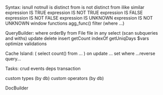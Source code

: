 Syntax:
		isnull
		notnull
		is distinct from
		is not distinct from
		ilike
		similar
		expression IS TRUE
		expression IS NOT TRUE
		expression IS FALSE
		expression IS NOT FALSE
		expression IS UNKNOWN
		expression IS NOT UNKNOWN
		window functions
        agg_func() filter (where ...)

QueryBuilder:
    where
    orderBy
    from File
    file in any select (scan subqueries and withs)
    update
    delete
    insert
    getCount
    indexOf
    getUniqDays
    $vars
    optimize
    validations

Cache Island:
    (
        select count()
        from ...
    )
    on update ... set where
        ...reverse query...

Tasks:
    crud events
    deps
    transaction

custom types (by db)
custom operators (by db)

DocBuilder
